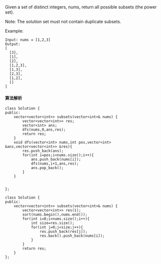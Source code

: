 Given a set of distinct integers, nums, return all possible subsets (the power set).<br>

Note: The solution set must not contain duplicate subsets.<br>

Example:<br>
```
Input: nums = [1,2,3]
Output:
[
  [3],
  [1],
  [2],
  [1,2,3],
  [1,3],
  [2,3],
  [1,2],
  []
]
```
#### 算法解析
```
class Solution {
public:
    vector<vector<int>> subsets(vector<int>& nums) {
        vector<vector<int>> res;
        vector<int> ans;
        dfs(nums,0,ans,res);
        return res;
    }
    void dfs(vector<int> nums,int pos,vector<int> &ans,vector<vector<int>> &res){
        res.push_back(ans);
        for(int i=pos;i<nums.size();i++){
            ans.push_back(nums[i]);
            dfs(nums,i+1,ans,res);
            ans.pop_back();
        }
    }
     
    
};
```
```
class Solution {
public:
    vector<vector<int>> subsets(vector<int>& nums) {
        vector<vector<int>> res(1);
        sort(nums.begin(),nums.end());
        for(int i=0;i<nums.size();i++){
            int size=res.size();
            for(int j=0;j<size;j++){
                res.push_back(res[j]);
                res.back().push_back(nums[i]);
            }
        }
        return res;
    }
};
```
